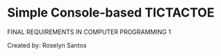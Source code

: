 # Simple Console-based TICTACTOE
FINAL REQUIREMENTS IN COMPUTER PROGRAMMING 1

Created by: Roselyn Santos
